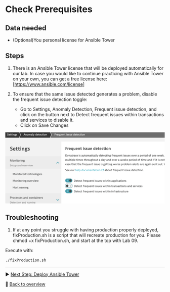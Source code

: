 # Check Prerequisites

## Data needed

- (Optional)You personal license for Ansible Tower

## Steps

1. There is an Ansible Tower license that will be deployed automatically for our lab. In case you would like to continue practicing with Ansible Tower on your own, you can get a free license here: [https://www.ansible.com/license]

3. To ensure that the same issue detected generates a problem, disable the frequent issue detection toggle:
    - Go to Settings, Anomaly Detection, Frequent issue detection, and click on the button next to Detect frequent issues within transactions and services to disable it.
    - Click on Save Changes

![Disable Frequent Issue Detection](./assets/frequent_issue_detection.png)

## Troubleshooting

1. If at any point you struggle with having production properly deployed, fixProduction.sh is a script that will recreate production for you. Please chmod +x fixProduction.sh, and start at the top with Lab 09.

Execute with:

```
./fixProduction.sh
```

---

:arrow_forward: [Next Step: Deploy Ansible Tower](../01_Deploy_Ansible_Tower)

:arrow_up_small: [Back to overview](../)

[https://www.ansible.com/license]:https://www.ansible.com/license  
